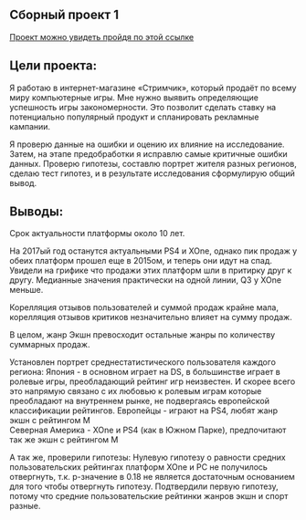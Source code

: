 ## Сборный проект 1
[Проект можно увидеть пройдя по этой ссылке](https://github.com/KittyCorpsegrinder/Yandex_Practicum/blob/main/prefabricated_project1/prefabricated_project1.ipynb)

## Цели проекта:
Я работаю в интернет-магазине «Стримчик», который продаёт по всему миру компьютерные игры. Мне нужно выявить определяющие успешность игры закономерности. Это позволит сделать ставку на потенциально популярный продукт и спланировать рекламные кампании.

Я проверю данные на ошибки и оцению их влияние на исследование. Затем, на этапе предобработки я исправлю самые критичные ошибки данных. Проверю гипотезы, составлю портрет жителя разных регионов, сделаю тест гипотез, и в результате исследования сформулирую общий вывод.

## Выводы:
 Срок актуальности платформы около 10 лет.
 
 На 2017ый год останутся актуальными PS4 и XOne, однако пик продаж у обеих платформ прошел еще в 2015ом, и теперь они идут на спад. Увидели на грифике что продажи этих платформ шли в притирку друг к другу. Медианные значения практически на одной линии, Q3 у XOne меньше.  
 
 Корелляция отзывов пользователей и суммой продаж крайне мала, корелляция отзывов критиков незначительно влияет на сумму продаж.
 
 В целом, жанр Экшн превосходит остальные жанры по количеству суммарных продаж.
 
 Установлен портрет среднестатистического пользователя каждого региона:
        Япония - в основном играет на DS, в большинстве играет в ролевые игры, преобладающий рейтинг игр неизвестен. И скорее всего это напрямую связано с их любовью к ролевым играм которые преобладают на внутреннем рынке, не подвергаясь европейской классификации рейтингов. 
        Европейцы - играют на PS4, любят жанр экшн с рейтингом М  
        Северная Америка - XOne и PS4 (как в Южном Парке), предпочитают так же экшн с рейтингом М
         
 А так же, проверили гипотезы:
         Нулевую гипотезу о равности средних пользовательских рейтингах платформ XOne и PC не получилось отвергнуть, 
         т.к. p-значение в 0.18 не является достаточным основанием для того чтобы отвергнуть гипотезу.
         Подтвердили первую гипотезу, потому что средние пользовательские рейтинки жанров экшн и спорт разные.
